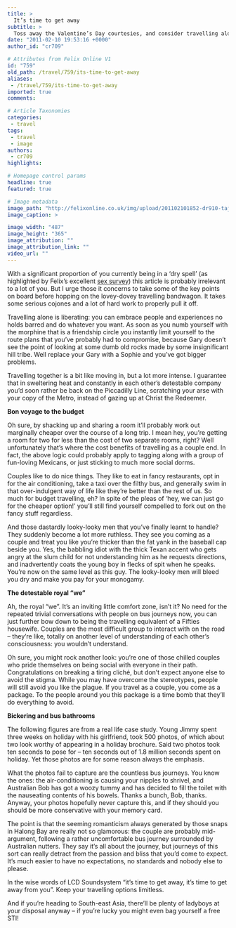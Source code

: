 ```yaml
---
title: >
  It’s time to get away
subtitle: >
  Toss away the Valentine’s Day courtesies, and consider travelling alone
date: "2011-02-10 19:53:16 +0000"
author_id: "cr709"

# Attributes from Felix Online V1
id: "759"
old_path: /travel/759/its-time-to-get-away
aliases:
 - /travel/759/its-time-to-get-away
imported: true
comments:

# Article Taxonomies
categories:
 - travel
tags:
 - travel
 - image
authors:
 - cr709
highlights:

# Homepage control params
headline: true
featured: true

# Image metadata
image_path: "http://felixonline.co.uk/img/upload/201102101852-dr910-tajmahal.jpg"
image_caption: >

image_width: "487"
image_height: "365"
image_attribution: ""
image_attribution_link: ""
video_url: ""
---
```


With a significant proportion of you currently being in a ‘dry spell’ (as highlighted by Felix’s excellent [sex survey](http://www.felixonline.co.uk/?article=791)) this article is probably irrelevant to a lot of you. But I urge those it concerns to take some of the key points on board before hopping on the lovey-dovey travelling bandwagon. It takes some serious cojones and a lot of hard work to properly pull it off.

Travelling alone is liberating: you can embrace people and experiences no holds barred and do whatever you want. As soon as you numb yourself with the morphine that is a friendship circle you instantly limit yourself to the route plans that you’ve probably had to compromise, because Gary doesn’t see the point of looking at some dumb old rocks made by some insignificant hill tribe. Well replace your Gary with a Sophie and you’ve got bigger problems.

Travelling together is a bit like moving in, but a lot more intense. I guarantee that in sweltering heat and constantly in each other’s detestable company you’d soon rather be back on the Piccadilly Line, scratching your arse with your copy of the Metro, instead of gazing up at Christ the Redeemer.

__Bon voyage to the budget__

Oh sure, by shacking up and sharing a room it’ll probably work out marginally cheaper over the course of a long trip. I mean hey, you’re getting a room for two for less than the cost of two separate rooms, right? Well unfortunately that’s where the cost benefits of travelling as a couple end. In fact, the above logic could probably apply to tagging along with a group of fun-loving Mexicans, or just sticking to much more social dorms.

Couples like to do nice things. They like to eat in fancy restaurants, opt in for the air conditioning, take a taxi over the filthy bus, and generally swim in that over-indulgent way of life like they’re better than the rest of us. So much for budget travelling, eh? In spite of the pleas of ‘hey, we can just go for the cheaper option!’ you’ll still find yourself compelled to fork out on the fancy stuff regardless.

And those dastardly looky-looky men that you’ve finally learnt to handle? They suddenly become a lot more ruthless. They see you coming as a couple and treat you like you’re thicker than the fat yank in the baseball cap beside you. Yes, the babbling idiot with the thick Texan accent who gets angry at the slum child for not understanding him as he requests directions, and inadvertently coats the young boy in flecks of spit when he speaks. You’re now on the same level as this guy. The looky-looky men will bleed you dry and make you pay for your monogamy.

__The detestable royal “we”__

Ah, the royal “we”. It’s an inviting little comfort zone, isn’t it? No need for the repeated trivial conversations with people on bus journeys now, you can just further bow down to being the travelling equivalent of a Fifties housewife. Couples are the most difficult group to interact with on the road – they’re like, totally on another level of understanding of each other’s consciousness: you wouldn’t understand.

Oh sure, you might rock another look: you’re one of those chilled couples who pride themselves on being social with everyone in their path. Congratulations on breaking a tiring cliché, but don’t expect anyone else to avoid the stigma. While you may have overcome the stereotypes, people will still avoid you like the plague. If you travel as a couple, you come as a package. To the people around you this package is a time bomb that they’ll do everything to avoid.

__Bickering and bus bathrooms__

The following figures are from a real life case study. Young Jimmy spent three weeks on holiday with his girlfriend, took 500 photos, of which about two look worthy of appearing in a holiday brochure. Said two photos took ten seconds to pose for – ten seconds out of 1.8 million seconds spent on holiday. Yet those photos are for some reason always the emphasis.

What the photos fail to capture are the countless bus journeys. You know the ones: the air-conditioning is causing your nipples to shrivel, and Australian Bob has got a woozy tummy and has decided to fill the toilet with the nauseating contents of his bowels. Thanks a bunch, Bob, thanks. Anyway, your photos hopefully never capture this, and if they should you should be more conservative with your memory card.

The point is that the seeming romanticism always generated by those snaps in Halong Bay are really not so glamorous: the couple are probably mid-argument, following a rather uncomfortable bus journey surrounded by Australian nutters. They say it’s all about the journey, but journeys of this sort can really detract from the passion and bliss that you’d come to expect. It’s much easier to have no expectations, no standards and nobody else to please.

In the wise words of LCD Soundsystem “it’s time to get away, it’s time to get away from you”. Keep your travelling options limitless.

And if you’re heading to South-east Asia, there’ll be plenty of ladyboys at your disposal anyway – if you’re lucky you might even bag yourself a free STI!
